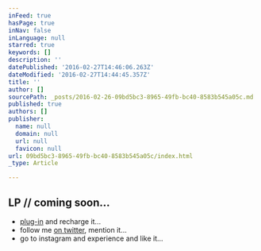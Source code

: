 ```yaml
---
inFeed: true
hasPage: true
inNav: false
inLanguage: null
starred: true
keywords: []
description: ''
datePublished: '2016-02-27T14:46:06.263Z'
dateModified: '2016-02-27T14:44:45.357Z'
title: ''
author: []
sourcePath: _posts/2016-02-26-09bd5bc3-8965-49fb-bc40-8583b545a05c.md
published: true
authors: []
publisher:
  name: null
  domain: null
  url: null
  favicon: null
url: 09bd5bc3-8965-49fb-bc40-8583b545a05c/index.html
_type: Article

---
```

## LP // coming soon...

* [plug-in][0] and recharge it...
* follow me [on twitter][1], mention it...
* go to instagram and experience and like it...

[0]: http://j.mp/hakimsfriends
[1]: http://twitter.com/hakimcallier